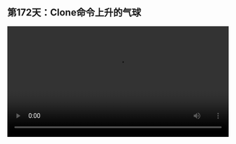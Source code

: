 ## 第172天：Clone命令上升的气球

<video width="100%" controls controlslist="nodownload nofullscreen noremoteplayback" disablePictureInPicture>
  <source src="https://api.keepwork.com/ts-storage/siteFiles/20209/raw#1621017645355session172 Clone命令上升的气球.webm" type="video/webm">
  <source src="https://api.keepwork.com/ts-storage/siteFiles/20210/raw#1621017659805session172 Clone命令上升的气球_small.mp4" type="video/mp4" />
   
  你的浏览器不支持播放
</video>
 
<style>
video::-webkit-media-controls-fullscreen-button {
    display: none;
}
</style>
### 字幕

今天我们来学习复制角色。
我们到**数据**项下找到**当角色被克隆时**。
这里我们首先让气球播放0号动作。
anim(0)
然后我们到**运动**项下，
找到**位移**命令，
拖过来。
我们把x坐标改为math.random(-5, 5)
y坐标还是为0，
z坐标也改为math.random(-5, 5)
我们把0.5秒的时间改为0秒，也就是瞬移到这个位置。
然后我们再使用位移命令。
此时，我们将x和z设为0。
将y设为10，向上10米。
将时间也改为10秒钟。
我们到**数据**项下，找到**删除此克隆角色**。
delete()
我们再用while(true)语句，永远重复。
我们选择**克隆"myself"**，克隆自己。
然后再等待1秒钟。
点击运行。
可以看到，每隔1秒我们克隆了一个气球。
气球会瞬移到xz水平面的一个位置，
到天空10米处会自动消失。

### 动手练习